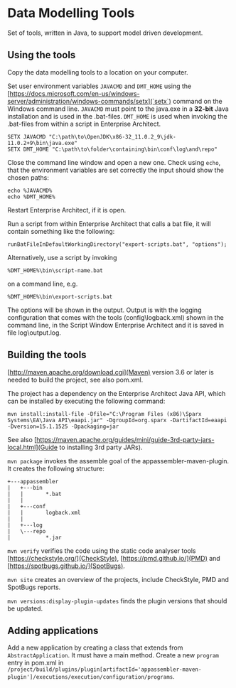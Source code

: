 # Data Modelling Tools

Set of tools, written in Java, to support model driven development.

## Using the tools

Copy the data modelling tools to a location on your computer.

Set user environment variables `JAVACMD` and `DMT_HOME` using the [https://docs.microsoft.com/en-us/windows-server/administration/windows-commands/setx](`setx`) command on the Windows command line. `JAVACMD` must point to the java.exe in a **32-bit** Java installation and is used in the .bat-files. `DMT_HOME` is used when invoking the .bat-files from within a script in Enterprise Architect.

```
SETX JAVACMD "C:\path\to\OpenJDK\x86-32_11.0.2_9\jdk-11.0.2+9\bin\java.exe"
SETX DMT_HOME "C:\path\to\folder\containing\bin\conf\log\and\repo"
```

Close the command line window and open a new one. Check using `echo`, that the environment variables are set correctly the input should show the chosen paths:

```
echo %JAVACMD% 
echo %DMT_HOME%
```

Restart Enterprise Architect, if it is open.

Run a script from within Enterprise Architect that calls a bat file, it will contain something like the following:

```
runBatFileInDefaultWorkingDirectory("export-scripts.bat", "options");
```

Alternatively, use a script by invoking

```
%DMT_HOME%\bin\script-name.bat
```

on a command line, e.g. 

```
%DMT_HOME%\bin\export-scripts.bat
```

The options will be shown in the output. Output is with the logging configuration that comes with the tools (config\logback.xml) shown in the command line, in the Script Window Enterprise Architect and it is saved in file log\output.log.

## Building the tools

[http://maven.apache.org/download.cgi](Maven) version 3.6 or later is needed to build the project, see also pom.xml.

The project has a dependency on the Enterprise Architect Java API, which can be installed by executing the following command:

```
mvn install:install-file -Dfile="C:\Program Files (x86)\Sparx Systems\EA\Java API\eaapi.jar" -DgroupId=org.sparx -DartifactId=eaapi -Dversion=15.1.1525 -Dpackaging=jar
```
      
See also [https://maven.apache.org/guides/mini/guide-3rd-party-jars-local.html](Guide to installing 3rd party JARs).

`mvn package` invokes the assemble goal of the appassembler-maven-plugin. It creates the following structure:

```
+---appassembler
|   +---bin
|   |       *.bat
|   |       
|   +---conf
|   |       logback.xml
|   |       
|   +---log
|   \---repo
|           *.jar
```

`mvn verify` verifies the code using the static code analyser tools [https://checkstyle.org/](CheckStyle), [https://pmd.github.io/](PMD) and [https://spotbugs.github.io/](SpotBugs).

`mvn site` creates an overview of the projects, include CheckStyle, PMD and SpotBugs reports.

`mvn versions:display-plugin-updates` finds the plugin versions that should be updated.

## Adding applications

Add a new application by creating a class that extends from `AbstractApplication`. It must have a main method. Create a new `program` entry in pom.xml in `/project/build/plugins/plugin[artifactId='appassembler-maven-plugin']/executions/execution/configuration/programs`.